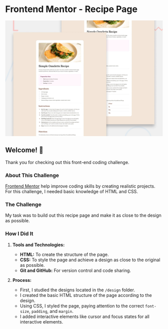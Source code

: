 # Frontend Mentor - Recipe Page

![Design preview for the Recipe page coding challenge](./preview.jpg)

## Welcome! 👋

Thank you for checking out this front-end coding challenge.

### About This Challenge

[Frontend Mentor](https://www.frontendmentor.io) help improve coding skills by creating realistic projects. For this challenge, I needed basic knowledge of HTML and CSS.

### The Challenge

My task was to build out this recipe page and make it as close to the design as possible.

### How I Did It

1. **Tools and Technologies:**
   - **HTML:** To create the structure of the page.
   - **CSS:** To style the page and achieve a design as close to the original as possible.
   - **Git and GitHub:** For version control and code sharing.

2. **Process:**
   - First, I studied the designs located in the `/design` folder.
   - I created the basic HTML structure of the page according to the design.
   - Using CSS, I styled the page, paying attention to the correct `font-size`, `padding`, and `margin`.
   - I added interactive elements like cursor and focus states for all interactive elements.
